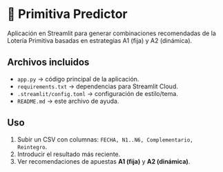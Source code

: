 
# 🎲 Primitiva Predictor

Aplicación en Streamlit para generar combinaciones recomendadas de la Lotería Primitiva basadas en estrategias A1 (fija) y A2 (dinámica).

## Archivos incluidos
- `app.py` → código principal de la aplicación.
- `requirements.txt` → dependencias para Streamlit Cloud.
- `.streamlit/config.toml` → configuración de estilo/tema.
- `README.md` → este archivo de ayuda.

## Uso
1. Subir un CSV con columnas: `FECHA, N1..N6, Complementario, Reintegro`.
2. Introducir el resultado más reciente.
3. Ver recomendaciones de apuestas **A1 (fija)** y **A2 (dinámica)**.
